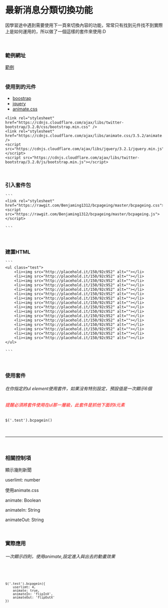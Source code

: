 <div class="container markdown-body">
      <h1 id="最新消息分類切換功能">最新消息分類切換功能</h1>
<p>因學習途中遇到需要使用下一頁來切換內容的功能，常常只有找到元件找不到實際上是如何運用的，所以做了一個這樣的套件來使用:D</p>

<p><br></p>
<h3>範例網址</h3>
<p><a href="https://codepen.io/benjaming1312/pen/aWGjpX" target="_blank">範例</a>
<br>
<br></p>
<h3>使用到的元件</h3>
<ul>
    <li><a href="https://kkbruce.tw/bs3/" target="_blank">boostrap</a></li>
    <li><a href="https://jquery.com/" target="_blank">jquery</a></li>
    <li><a href="https://daneden.github.io/animate.css/" target="_blank">animate.css</a></li>
</ul>

<div class="highlighter-rouge"><pre class="highlight"><code>&lt;link rel="stylesheet" href="https://cdnjs.cloudflare.com/ajax/libs/twitter-bootstrap/3.2.0/css/bootstrap.min.css" /&gt;
&lt;link rel="stylesheet" href="https://cdnjs.cloudflare.com/ajax/libs/animate.css/3.5.2/animate.min.css" /&gt;
&lt;script src="https://cdnjs.cloudflare.com/ajax/libs/jquery/3.2.1/jquery.min.js"&gt;&lt;/script&gt;
&lt;script src="https://cdnjs.cloudflare.com/ajax/libs/twitter-bootstrap/3.2.0/js/bootstrap.min.js"&gt;&lt;/script&gt;
</code></pre>
</div>

<p><br></p>
<h3>引入套件包</h3>

<div class="highlighter-rouge"><pre class="highlight">
```
<code>&lt;link rel="stylesheet" href="https://rawgit.com/Benjaming1312/bcpageing/master/bcpageing.css"&gt;
&lt;script src="https://rawgit.com/Benjaming1312/bcpageing/master/bcpageing.js"&gt;&lt;/script&gt;
</code>
```
</pre>
</div>
<p><br></p>
<h3>建置HTML</h3>

<div class="highlighter-rouge"><pre class="highlight">
```
<code>&lt;ul class="test"&gt;
    &lt;li&gt;&lt;img src="http://placehold.it/150/92c952" alt=""&gt;&lt;/li&gt;
    &lt;li&gt;&lt;img src="http://placehold.it/150/92c952" alt=""&gt;&lt;/li&gt;
    &lt;li&gt;&lt;img src="http://placehold.it/150/92c952" alt=""&gt;&lt;/li&gt;
    &lt;li&gt;&lt;img src="http://placehold.it/150/92c952" alt=""&gt;&lt;/li&gt;
    &lt;li&gt;&lt;img src="http://placehold.it/150/92c952" alt=""&gt;&lt;/li&gt;
    &lt;li&gt;&lt;img src="http://placehold.it/150/92c952" alt=""&gt;&lt;/li&gt;
    &lt;li&gt;&lt;img src="http://placehold.it/150/92c952" alt=""&gt;&lt;/li&gt;
    &lt;li&gt;&lt;img src="http://placehold.it/150/92c952" alt=""&gt;&lt;/li&gt;
    &lt;li&gt;&lt;img src="http://placehold.it/150/92c952" alt=""&gt;&lt;/li&gt;
    &lt;li&gt;&lt;img src="http://placehold.it/150/92c952" alt=""&gt;&lt;/li&gt;
    &lt;li&gt;&lt;img src="http://placehold.it/150/92c952" alt=""&gt;&lt;/li&gt;
    &lt;li&gt;&lt;img src="http://placehold.it/150/92c952" alt=""&gt;&lt;/li&gt;
    &lt;li&gt;&lt;img src="http://placehold.it/150/92c952" alt=""&gt;&lt;/li&gt;
    &lt;li&gt;&lt;img src="http://placehold.it/150/92c952" alt=""&gt;&lt;/li&gt;
    &lt;li&gt;&lt;img src="http://placehold.it/150/92c952" alt=""&gt;&lt;/li&gt;
    &lt;li&gt;&lt;img src="http://placehold.it/150/92c952" alt=""&gt;&lt;/li&gt;
&lt;/ul&gt;
</code>
```
</pre>
</div>
<p><br></p>
<h3>使用套件</h3>
<h6>在你指定的ul element使用套件，如果沒有特別設定，預設值是一次顯示6個</h6>
<h6 style="color: red;">提醒必須將套件使用在ul那一層級，此套件是抓他下面的li元素</h6>

<div class="highlighter-rouge"><pre class="highlight"><code>$('.test').bcpagein()
</code></pre>
</div>

<p><br></p>
<hr>

<p><br></p>
<h3>相關控制項</h3>

<p>顯示幾則新聞</p>

<p>userlimt: number</p>

<p>使用animate.css</p>

<p>animate: Boolean</p>

<p>animateIn: String</p>

<p>animateOut: String</p>

<p><br></p>
<h3>實際應用</h3>
<h6>一次顯示四則，使用animate,設定進入與出去的動畫效果</h6>

<div class="highlighter-rouge"><pre class="highlight"><code>

```
$('.test').bcpagein({
    userlimt: 4,
    animate: true,
    animateIn: 'flipInX',
    animateOut: 'flipOutX'
})
```

</code></pre>
</div>